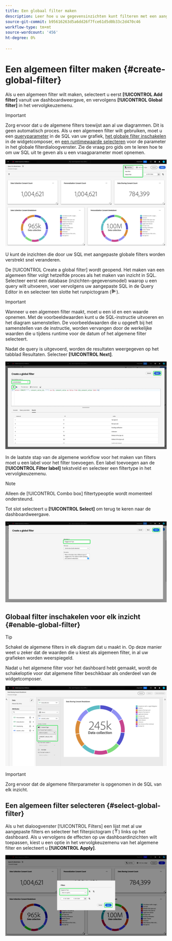 ```yaml
---
title: Een globaal filter maken
description: Leer hoe u uw gegevensinzichten kunt filteren met een aangepast, globaal toegepast filter.
source-git-commit: b95616263d5a6dd26f7fce61d5d0b33c2d470c46
workflow-type: tm+mt
source-wordcount: '456'
ht-degree: 0%

---
```


# Een algemeen filter maken {#create-global-filter}

Als u een algemeen filter wilt maken, selecteert u eerst **[!UICONTROL Add filter]** vanuit uw dashboardweergave, en vervolgens **[!UICONTROL Global filter]** in het vervolgkeuzemenu.

>[!IMPORTANT]
>
>Zorg ervoor dat u de algemene filters toewijst aan al uw diagrammen. Dit is geen automatisch proces. Als u een algemeen filter wilt gebruiken, moet u een [queryparameter](../../../../query-service/ui/parameterized-queries.md) in de SQL van uw grafiek, [het globale filter inschakelen](#enable-global-filter) in de widgetcomposer, en [een runtimewaarde selecteren](#select-global-filter) voor de parameter in het globale filterdialoogvenster. Zie de vraag pro gids om te leren hoe te om uw SQL uit te geven als u een vraagparameter moet opnemen.

![Een aangepast dashboard met het filter Toevoegen en het vervolgkeuzemenu gemarkeerd.](../../../images/customizable-insights/add-filter.png)

U kunt de inzichten die door uw SQL met aangepaste globale filters worden verstrekt snel veranderen.

De [!UICONTROL Create a global filter] wordt geopend. Het maken van een algemeen filter volgt hetzelfde proces als het maken van inzicht in SQL. Selecteer eerst een database (inzichten-gegevensmodel) waarop u een query wilt uitvoeren, voer vervolgens uw aangepaste SQL in de Query Editor in en selecteer ten slotte het runpictogram (![Een runpictogram.](../../../images/customizable-insights/run-icon.png)).

>[!IMPORTANT]
>
>Wanneer u een algemeen filter maakt, moet u een id en een waarde opnemen. Met de voorbeeldwaarden kunt u de SQL-instructie uitvoeren en het diagram samenstellen. De voorbeeldwaarden die u opgeeft bij het samenstellen van de instructie, worden vervangen door de werkelijke waarden die u tijdens runtime voor de datum of het algemene filter selecteert.

Nadat de query is uitgevoerd, worden de resultaten weergegeven op het tabblad Resultaten. Selecteer **[!UICONTROL Next]**.

![De [!UICONTROL Create a global filter dialog] met het gegevenssetdropdown menu, het looppaspictogram en Volgende benadrukte.](../../../images/customizable-insights/global-filter.png)

In de laatste stap van de algemene workflow voor het maken van filters moet u een label voor het filter toevoegen. Een label toevoegen aan de **[!UICONTROL Filter label]** tekstveld en selecteer een filtertype in het vervolgkeuzemenu.

>[!NOTE]
>
>Alleen de [!UICONTROL Combo box] filtertypeoptie wordt momenteel ondersteund.

Tot slot selecteert u **[!UICONTROL Select]** om terug te keren naar de dashboardweergave.

![De [!UICONTROL Create a global filter dialog] met Selecteren en de tekstinvoer van het label Filter gemarkeerd.](../../../images/customizable-insights/global-filter-label.png)

## Globaal filter inschakelen voor elk inzicht {#enable-global-filter}

>[!TIP]
>
>Schakel de algemene filters in elk diagram dat u maakt in. Op deze manier weet u zeker dat de waarden die u kiest als algemeen filter, in al uw grafieken worden weerspiegeld.

Nadat u het algemene filter voor het dashboard hebt gemaakt, wordt de schakeloptie voor dat algemene filter beschikbaar als onderdeel van de widgetcomposer.

![De widgetcomposer met de globale filterknevel benadrukt.](../../../images/customizable-insights/global-filter-consent.png)

>[!IMPORTANT]
>
>Zorg ervoor dat de algemene filterparameter is opgenomen in de SQL van elk inzicht.

## Een algemeen filter selecteren {#select-global-filter}

Als u het dialoogvenster [!UICONTROL Filters] een lijst met al uw aangepaste filters en selecteer het filterpictogram (![Een filterpictogram.](../../../images/customizable-insights/filter.png)) links op het dashboard. Als u vervolgens de effecten op uw dashboardinzichten wilt toepassen, kiest u een optie in het vervolgkeuzemenu van het algemene filter en selecteert u **[!UICONTROL Apply]**.

![Een aangepast dashboard met het filterdialoogvenster gemarkeerd.](../../../images/customizable-insights/custom-filters.png)
